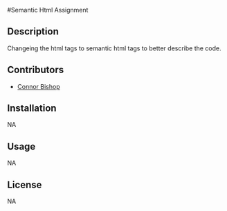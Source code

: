 #Semantic Html Assignment

## Description
Changeing the html tags to semantic html tags to better describe the code.

## Contributors
- [Connor Bishop](https://github.com/crypticsurfer)


## Installation

NA

## Usage

NA

## License

NA